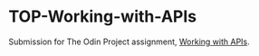 # TOP-Working-with-APIs

Submission for The Odin Project assignment, [Working with APIs](https://www.theodinproject.com/lessons/node-path-javascript-working-with-apis#fetching-data).
